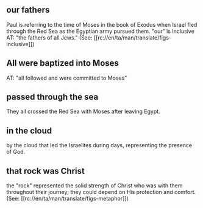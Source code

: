## our fathers ##

Paul is referring to the time of Moses in the book of Exodus when Israel fled through the Red Sea as the Egyptian army pursued them. "our" is Inclusive  AT: "the fathers of all Jews." (See: [[rc://en/ta/man/translate/figs-inclusive]])

## All were baptized into Moses ##

AT: "all followed and were committed to Moses"

## passed through the sea ##

They all crossed the Red Sea with Moses after leaving Egypt.

## in the cloud ##

by the cloud that led the Israelites during days, representing the presence of God.

## that rock was Christ ##

the "rock" represented the solid strength of Christ who was with them throughout their journey; they could depend on His protection and comfort. (See: [[rc://en/ta/man/translate/figs-metaphor]])